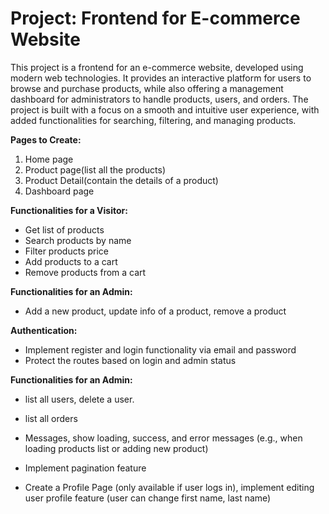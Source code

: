 # Project: Frontend for E-commerce Website

This project is a frontend for an e-commerce website, developed using modern web technologies. It provides an interactive platform for users to browse and purchase products, while also offering a management dashboard for administrators to handle products, users, and orders. The project is built with a focus on a smooth and intuitive user experience, with added functionalities for searching, filtering, and managing products.

**Pages to Create:**

1. Home page
2. Product page(list all the products)
3. Product Detail(contain the details of a product)
4. Dashboard page

**Functionalities for a Visitor:**

- Get list of products
- Search products by name
- Filter products price
- Add products to a cart
- Remove products from a cart

**Functionalities for an Admin:**

- Add a new product, update info of a product, remove a product

**Authentication:**

- Implement register and login functionality via email and password
- Protect the routes based on login and admin status

**Functionalities for an Admin:**

- list all users, delete a user.
- list all orders

- Messages, show loading, success, and error messages (e.g., when loading products list or adding new product)
- Implement pagination feature
- Create a Profile Page (only available if user logs in), implement editing user profile feature (user can change first name, last name)
